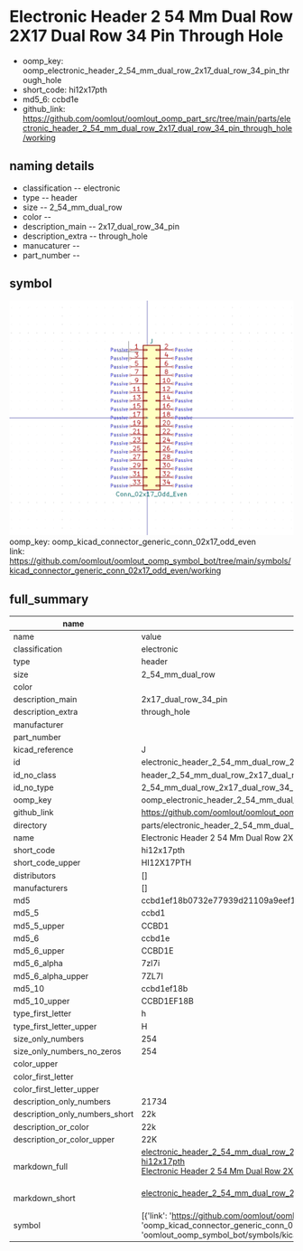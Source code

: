 # Electronic Header 2 54 Mm Dual Row 2X17 Dual Row 34 Pin Through Hole

  
* oomp_key: oomp_electronic_header_2_54_mm_dual_row_2x17_dual_row_34_pin_through_hole 
* short_code: hi12x17pth
* md5_6: ccbd1e  
* github_link: https://github.com/oomlout/oomlout_oomp_part_src/tree/main/parts/electronic_header_2_54_mm_dual_row_2x17_dual_row_34_pin_through_hole/working  
## naming details
* classification -- electronic
* type -- header
* size -- 2_54_mm_dual_row
* color -- 
* description_main -- 2x17_dual_row_34_pin
* description_extra -- through_hole
* manucaturer -- 
* part_number -- 



## symbol

![](symbol/0/working/working_600.png)  
oomp_key: oomp_kicad_connector_generic_conn_02x17_odd_even  
link: https://github.com/oomlout/oomlout_oomp_symbol_bot/tree/main/symbols/kicad_connector_generic_conn_02x17_odd_even/working  


## full_summary
| name | value | 
| --- | --- | 
| name | value | 
| classification | electronic | 
| type | header | 
| size | 2_54_mm_dual_row | 
| color |  | 
| description_main | 2x17_dual_row_34_pin | 
| description_extra | through_hole | 
| manufacturer |  | 
| part_number |  | 
| kicad_reference | J | 
| id | electronic_header_2_54_mm_dual_row_2x17_dual_row_34_pin_through_hole | 
| id_no_class | header_2_54_mm_dual_row_2x17_dual_row_34_pin_through_hole | 
| id_no_type | 2_54_mm_dual_row_2x17_dual_row_34_pin_through_hole | 
| oomp_key | oomp_electronic_header_2_54_mm_dual_row_2x17_dual_row_34_pin_through_hole | 
| github_link | https://github.com/oomlout/oomlout_oomp_part_src/tree/main/parts/electronic_header_2_54_mm_dual_row_2x17_dual_row_34_pin_through_hole/working | 
| directory | parts/electronic_header_2_54_mm_dual_row_2x17_dual_row_34_pin_through_hole | 
| name | Electronic Header 2 54 Mm Dual Row 2X17 Dual Row 34 Pin Through Hole | 
| short_code | hi12x17pth | 
| short_code_upper | HI12X17PTH | 
| distributors | [] | 
| manufacturers | [] | 
| md5 | ccbd1ef18b0732e77939d21109a9eef1 | 
| md5_5 | ccbd1 | 
| md5_5_upper | CCBD1 | 
| md5_6 | ccbd1e | 
| md5_6_upper | CCBD1E | 
| md5_6_alpha | 7zl7i | 
| md5_6_alpha_upper | 7ZL7I | 
| md5_10 | ccbd1ef18b | 
| md5_10_upper | CCBD1EF18B | 
| type_first_letter | h | 
| type_first_letter_upper | H | 
| size_only_numbers | 254 | 
| size_only_numbers_no_zeros | 254 | 
| color_upper |  | 
| color_first_letter |  | 
| color_first_letter_upper |  | 
| description_only_numbers | 21734 | 
| description_only_numbers_short | 22k | 
| description_or_color | 22k | 
| description_or_color_upper | 22K | 
| markdown_full | [electronic_header_2_54_mm_dual_row_2x17_dual_row_34_pin_through_hole](https://github.com/oomlout/oomlout_oomp_part_src/tree/main/parts/electronic_header_2_54_mm_dual_row_2x17_dual_row_34_pin_through_hole/working)<br>[hi12x17pth](https://github.com/oomlout/oomlout_oomp_part_src/tree/main/parts/electronic_header_2_54_mm_dual_row_2x17_dual_row_34_pin_through_hole/working)<br>[Electronic Header 2 54 Mm Dual Row 2X17 Dual Row 34 Pin Through Hole](https://github.com/oomlout/oomlout_oomp_part_src/tree/main/parts/electronic_header_2_54_mm_dual_row_2x17_dual_row_34_pin_through_hole/working)<br><br> | 
| markdown_short | [electronic_header_2_54_mm_dual_row_2x17_dual_row_34_pin_through_hole](https://github.com/oomlout/oomlout_oomp_part_src/tree/main/parts/electronic_header_2_54_mm_dual_row_2x17_dual_row_34_pin_through_hole/working)<br><br> | 
| symbol | [{'link': 'https://github.com/oomlout/oomlout_oomp_symbol_bot/tree/main/symbols/kicad_connector_generic_conn_02x17_odd_even', 'oomp_key': 'oomp_kicad_connector_generic_conn_02x17_odd_even', 'directory': 'oomlout_oomp_symbol_bot/symbols/kicad_connector_generic_conn_02x17_odd_even//working/working.kicad_sym'}] | 
